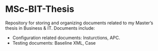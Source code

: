 # MSc-BIT-Thesis
Repository for storing and organizing documents related to my Master’s thesis in Business &amp; IT.
Documents include:
- Configuration related documents: Insturctions, APC.
- Testing documents: Baseline XML, Case
